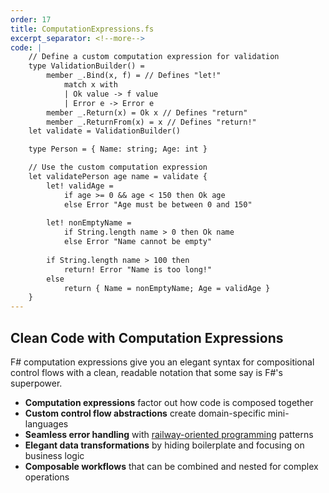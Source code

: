 ```yaml
---
order: 17
title: ComputationExpressions.fs
excerpt_separator: <!--more-->
code: |
    // Define a custom computation expression for validation
    type ValidationBuilder() =
        member _.Bind(x, f) = // Defines "let!"
            match x with
            | Ok value -> f value
            | Error e -> Error e
        member _.Return(x) = Ok x // Defines "return"
        member _.ReturnFrom(x) = x // Defines "return!"
    let validate = ValidationBuilder()

    type Person = { Name: string; Age: int }

    // Use the custom computation expression
    let validatePerson age name = validate {
        let! validAge = 
            if age >= 0 && age < 150 then Ok age
            else Error "Age must be between 0 and 150"
            
        let! nonEmptyName = 
            if String.length name > 0 then Ok name
            else Error "Name cannot be empty"
            
        if String.length name > 100 then
            return! Error "Name is too long!"
        else
            return { Name = nonEmptyName; Age = validAge }
    }
---
```

## Clean Code with Computation Expressions

F# computation expressions give you an elegant syntax for compositional control flows with a clean, readable notation that some say is F#'s superpower.
<!--more-->
- **Computation expressions** factor out how code is composed together
- **Custom control flow abstractions** create domain-specific mini-languages
- **Seamless error handling** with [railway-oriented programming](https://fsharpforfunandprofit.com/rop/) patterns
- **Elegant data transformations** by hiding boilerplate and focusing on business logic
- **Composable workflows** that can be combined and nested for complex operations
